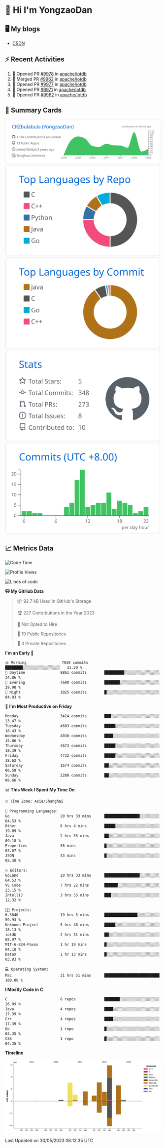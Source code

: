 # 👋 Hi I'm YongzaoDan

## 🖥 My blogs
  + [CSDN](https://blog.csdn.net/CRZbulabula?type=blog)

## ⚡ Recent Activities
<!--START_SECTION:activity-->
1. 💪 Opened PR [#9978](https://github.com/apache/iotdb/pull/9978) in [apache/iotdb](https://github.com/apache/iotdb)
2. 🎉 Merged PR [#9962](https://github.com/apache/iotdb/pull/9962) in [apache/iotdb](https://github.com/apache/iotdb)
3. 💪 Opened PR [#9977](https://github.com/apache/iotdb/pull/9977) in [apache/iotdb](https://github.com/apache/iotdb)
4. 💪 Opened PR [#9971](https://github.com/apache/iotdb/pull/9971) in [apache/iotdb](https://github.com/apache/iotdb)
5. 💪 Opened PR [#9962](https://github.com/apache/iotdb/pull/9962) in [apache/iotdb](https://github.com/apache/iotdb)
<!--END_SECTION:activity-->

## 🎑 Summary Cards

[![](https://raw.githubusercontent.com/CRZbulabula/CRZbulabula/main/profile-summary-card-output/github/0-profile-details.svg)](https://github.com/vn7n24fzkq/github-profile-summary-cards)
[![](https://raw.githubusercontent.com/CRZbulabula/CRZbulabula/main/profile-summary-card-output/github/1-repos-per-language.svg)](https://github.com/vn7n24fzkq/github-profile-summary-cards) [![](https://raw.githubusercontent.com/CRZbulabula/CRZbulabula/main/profile-summary-card-output/github/2-most-commit-language.svg)](https://github.com/vn7n24fzkq/github-profile-summary-cards)
[![](https://raw.githubusercontent.com/CRZbulabula/CRZbulabula/main/profile-summary-card-output/github/3-stats.svg)](https://github.com/vn7n24fzkq/github-profile-summary-cards) [![](https://raw.githubusercontent.com/CRZbulabula/CRZbulabula/main/profile-summary-card-output/github/4-productive-time.svg)](https://github.com/vn7n24fzkq/github-profile-summary-cards)

## 📈 Metrics Data

<!--START_SECTION:waka-->
![Code Time](http://img.shields.io/badge/Code%20Time-169%20hrs%2032%20mins-blue)

![Profile Views](http://img.shields.io/badge/Profile%20Views-8-blue)

![Lines of code](https://img.shields.io/badge/From%20Hello%20World%20I%27ve%20Written-19.9%20million%20lines%20of%20code-blue)

**🐱 My GitHub Data** 

> 📦 92.7 kB Used in GitHub's Storage 
 > 
> 🏆 227 Contributions in the Year 2023
 > 
> 🚫 Not Opted to Hire
 > 
> 📜 19 Public Repositories 
 > 
> 🔑 3 Private Repositories 
 > 
**I'm an Early 🐤** 

```text
🌞 Morning                7930 commits        ████████░░░░░░░░░░░░░░░░░   31.20 % 
🌆 Daytime                8861 commits        █████████░░░░░░░░░░░░░░░░   34.86 % 
🌃 Evening                7600 commits        ███████░░░░░░░░░░░░░░░░░░   29.90 % 
🌙 Night                  1025 commits        █░░░░░░░░░░░░░░░░░░░░░░░░   04.03 % 
```
📅 **I'm Most Productive on Friday** 

```text
Monday                   3424 commits        ███░░░░░░░░░░░░░░░░░░░░░░   13.47 % 
Tuesday                  4683 commits        █████░░░░░░░░░░░░░░░░░░░░   18.43 % 
Wednesday                4030 commits        ████░░░░░░░░░░░░░░░░░░░░░   15.86 % 
Thursday                 4673 commits        █████░░░░░░░░░░░░░░░░░░░░   18.39 % 
Friday                   4732 commits        █████░░░░░░░░░░░░░░░░░░░░   18.62 % 
Saturday                 1674 commits        ██░░░░░░░░░░░░░░░░░░░░░░░   06.59 % 
Sunday                   2200 commits        ██░░░░░░░░░░░░░░░░░░░░░░░   08.66 % 
```


📊 **This Week I Spent My Time On** 

```text
🕑︎ Time Zone: Asia/Shanghai

💬 Programming Languages: 
Go                       20 hrs 33 mins      ████████████████░░░░░░░░░   64.53 % 
Other                    6 hrs 4 mins        █████░░░░░░░░░░░░░░░░░░░░   19.09 % 
Java                     2 hrs 55 mins       ██░░░░░░░░░░░░░░░░░░░░░░░   09.18 % 
Properties               58 mins             █░░░░░░░░░░░░░░░░░░░░░░░░   03.07 % 
JSON                     43 mins             █░░░░░░░░░░░░░░░░░░░░░░░░   02.30 % 

🔥 Editors: 
GoLand                   20 hrs 33 mins      ████████████████░░░░░░░░░   64.53 % 
VS Code                  7 hrs 22 mins       ██████░░░░░░░░░░░░░░░░░░░   23.15 % 
IntelliJ                 3 hrs 55 mins       ███░░░░░░░░░░░░░░░░░░░░░░   12.32 % 

🐱‍💻 Projects: 
6.5840                   19 hrs 5 mins       ███████████████░░░░░░░░░░   59.93 % 
Unknown Project          5 hrs 46 mins       █████░░░░░░░░░░░░░░░░░░░░   18.13 % 
iotdb                    2 hrs 51 mins       ██░░░░░░░░░░░░░░░░░░░░░░░   08.97 % 
MIT-6-824-Paxos          1 hr 19 mins        █░░░░░░░░░░░░░░░░░░░░░░░░   04.18 % 
DataX                    1 hr 13 mins        █░░░░░░░░░░░░░░░░░░░░░░░░   03.83 % 

💻 Operating System: 
Mac                      31 hrs 51 mins      █████████████████████████   100.00 % 
```

**I Mostly Code in C** 

```text
C                        6 repos             ███████░░░░░░░░░░░░░░░░░░   26.09 % 
Java                     4 repos             ████░░░░░░░░░░░░░░░░░░░░░   17.39 % 
C++                      4 repos             ████░░░░░░░░░░░░░░░░░░░░░   17.39 % 
Go                       1 repo              █░░░░░░░░░░░░░░░░░░░░░░░░   04.35 % 
CSS                      1 repo              █░░░░░░░░░░░░░░░░░░░░░░░░   04.35 % 
```



**Timeline**

![Lines of Code chart](https://raw.githubusercontent.com/CRZbulabula/CRZbulabula/main/assets/bar_graph.png)


 Last Updated on 30/05/2023 08:12:35 UTC
<!--END_SECTION:waka-->


